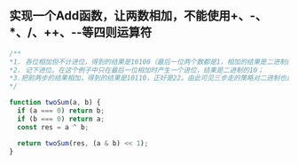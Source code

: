 ## 实现一个Add函数，让两数相加，不能使用+、-、*、/、++、--等四则运算符

```javascript
/**
*1. 各位相加但不计进位，得到的结果是10100（最后一位两个数都是1，相加的结果是二进制的10。这一步不计进位，因此结果仍然是0）；
*2. 记下进位。在这个例子中只在最后一位相加时产生一个进位，结果是二进制的10；
*3.把前两步的结果相加，得到的结果是10110，正好是22。由此可见三步走的策略对二进制也是管用的。
*/

function twoSum(a, b) {
  if (a === 0) return b;
  if (b === 0) return a;
  const res = a ^ b;

  return twoSum(res, (a & b) << 1);
}
```